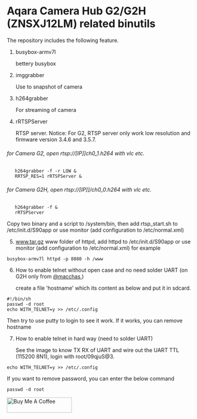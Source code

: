 # Aqara Camera Hub G2/G2H (ZNSXJ12LM) related binutils

The repository includes the following feature.

1. busybox-armv7l

   bettery busybox

2. imggrabber

   Use to snapshot of camera

3. h264grabber

   For streaming of camera

4. rRTSPServer

   RTSP server.
   Notice: For G2, RTSP server only work low resolution and firmware version 3.4.6 and 3.5.7.

###### for Camera G2, open rtsp://[IP]]ch0_1.h264 with vlc etc.
```shell
   h264grabber -f -r LOW &
   RRTSP_RES=1 rRTSPServer &
```
###### for Camera G2H, open rtsp://[IP]]/ch0_0.h264 with vlc etc.
```shell
   h264grabber -f &
   rRTSPServer
```
   Copy two binary and a script to /system/bin, then add rtsp_start.sh to /etc/init.d/S90app or use monitor (add configuration to /etc/normal.xml)

5. www.tar.gz
   www folder of httpd, add httpd to /etc/init.d/S90app or use monitor (add configuration to /etc/normal.xml)
   for example
```shell
busybox-armv7l httpd -p 8080 -h /www
```

6. How to enable telnet without open case and no need solder UART (on G2H only from <a href="https://github.com/mcchas/g2h-camera-mods"> @macchas </a>)

   create a file 'hostname' which its content as below and put it in sdcard. 
```shell
#!/bin/sh
passwd -d root
echo WITH_TELNET=y >> /etc/.config

```
Then try to use putty to login to see it work. If it works, you can remove hostname

7. How to enable telnet in hard way (need to solder UART)

   See the image to know TX RX of UART and wire out the UART TTL (115200 8N1), login with root/09qjuS@3.
```shell
echo WITH_TELNET=y >> /etc/.config

```
If you want to remove password, you can enter the below command
```shell
passwd -d root

```

<a href="https://www.buymeacoffee.com/niceboygithub" target="_blank"><img src="https://cdn.buymeacoffee.com/buttons/default-orange.png" alt="Buy Me A Coffee" height="41" width="174"></a>